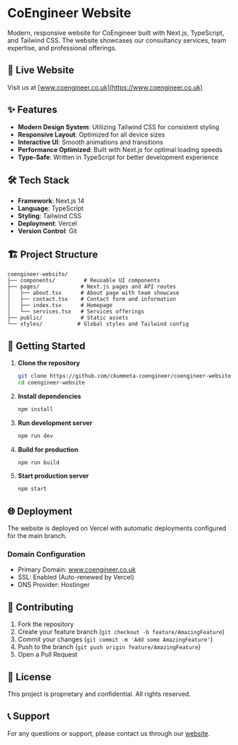 # CoEngineer Website

Modern, responsive website for CoEngineer built with Next.js, TypeScript, and Tailwind CSS. The website showcases our consultancy services, team expertise, and professional offerings.

## 🚀 Live Website

Visit us at [www.coengineer.co.uk](https://www.coengineer.co.uk)

## ✨ Features

- **Modern Design System**: Utilizing Tailwind CSS for consistent styling
- **Responsive Layout**: Optimized for all device sizes
- **Interactive UI**: Smooth animations and transitions
- **Performance Optimized**: Built with Next.js for optimal loading speeds
- **Type-Safe**: Written in TypeScript for better development experience

## 🛠️ Tech Stack

- **Framework**: Next.js 14
- **Language**: TypeScript
- **Styling**: Tailwind CSS
- **Deployment**: Vercel
- **Version Control**: Git

## 🏗️ Project Structure

```
coengineer-website/
├── components/         # Reusable UI components
├── pages/             # Next.js pages and API routes
│   ├── about.tsx      # About page with team showcase
│   ├── contact.tsx    # Contact form and information
│   ├── index.tsx      # Homepage
│   └── services.tsx   # Services offerings
├── public/            # Static assets
└── styles/           # Global styles and Tailwind config
```

## 🚀 Getting Started

1. **Clone the repository**
   ```bash
   git clone https://github.com/ckummeta-coengineer/coengineer-website.git
   cd coengineer-website
   ```

2. **Install dependencies**
   ```bash
   npm install
   ```

3. **Run development server**
   ```bash
   npm run dev
   ```

4. **Build for production**
   ```bash
   npm run build
   ```

5. **Start production server**
   ```bash
   npm start
   ```

## 🌐 Deployment

The website is deployed on Vercel with automatic deployments configured for the main branch.

### Domain Configuration

- Primary Domain: www.coengineer.co.uk
- SSL: Enabled (Auto-renewed by Vercel)
- DNS Provider: Hostinger

## 🤝 Contributing

1. Fork the repository
2. Create your feature branch (`git checkout -b feature/AmazingFeature`)
3. Commit your changes (`git commit -m 'Add some AmazingFeature'`)
4. Push to the branch (`git push origin feature/AmazingFeature`)
5. Open a Pull Request

## 📝 License

This project is proprietary and confidential. All rights reserved.

## 📞 Support

For any questions or support, please contact us through our [website](https://www.coengineer.co.uk/contact).
